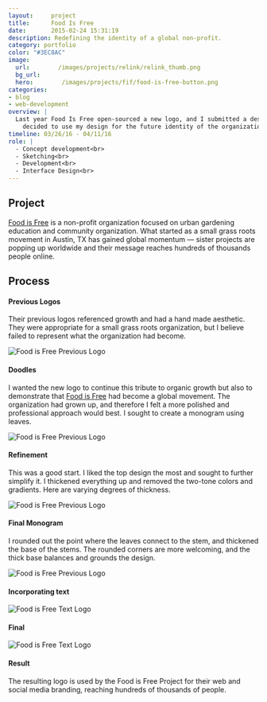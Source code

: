 ```yaml
---
layout:     project
title:      Food Is Free
date:       2015-02-24 15:31:19
description: Redefining the identity of a global non-profit.
category: portfolio
color: "#3EC8AC"
image:
  url:        /images/projects/relink/relink_thumb.png
  bg_url: 
  hero:        /images/projects/fif/food-is-free-button.png
categories:
- blog
- web-development
overview: |
  Last year Food Is Free open-sourced a new logo, and I submitted a design. I was thrilled when they
    decided to use my design for the future identity of the organization.
timeline: 03/26/16 - 04/11/16
role: |
  - Concept development<br>
  - Sketching<br>
  - Development<br>
  - Interface Design<br>
---
```


## Project
[Food is Free](https://www.facebook.com/foodisfree) is a non-profit organization focused on urban gardening education and community organization. What started as a small grass roots movement in Austin, TX has gained global momentum — sister projects are popping up worldwide and their message reaches hundreds of thousands people online. 


## Process

#### Previous Logos
Their previous logos referenced growth and had a hand made aesthetic. They were appropriate for a small grass roots
organization, but I believe failed to represent what the organization had become.

<img src="../../../images/projects/fif/fif1.jpg" alt="Food is Free Previous Logo" data-action="zoom">

#### Doodles
  I wanted the new logo to continue this tribute to organic growth but also to demonstrate that [Food is Free](https://www.facebook.com/foodisfree)
  had become a global movement. The organization had grown up, and therefore I felt a more polished and professional approach would best. I sought to create a monogram using leaves.

<img src="../../../images/projects/fif/fif2.jpg" alt="Food is Free Previous Logo" data-action="zoom">


#### Refinement
This was a good start. I liked the top design the most and sought to further simplify it. I thickened everything up and removed the two-tone colors and gradients. Here are varying degrees of thickness.


<img src="../../../images/projects/fif/fif3.jpg" alt="Food is Free Previous Logo" data-action="zoom">


#### Final Monogram
I rounded out the point where the leaves connect to the stem, and thickened the base of the stems. The rounded corners are more welcoming, and the thick base
balances and grounds the design.

<img src="../../../images/projects/fif/fif4.jpg" alt="Food is Free Previous Logo" data-action="zoom">

#### Incorporating text

<img src="../../../images/projects/fif/fif5.jpg" alt="Food is Free Text Logo" data-action="zoom">

#### Final

<img src="../../../images/projects/fif/fif-crate.jpg" class="featured-img" alt="Food is Free Text Logo" data-action="zoom">

#### Result

The resulting logo is used by the Food is Free Project for their web and social media branding, reaching hundreds of thousands of people. 
